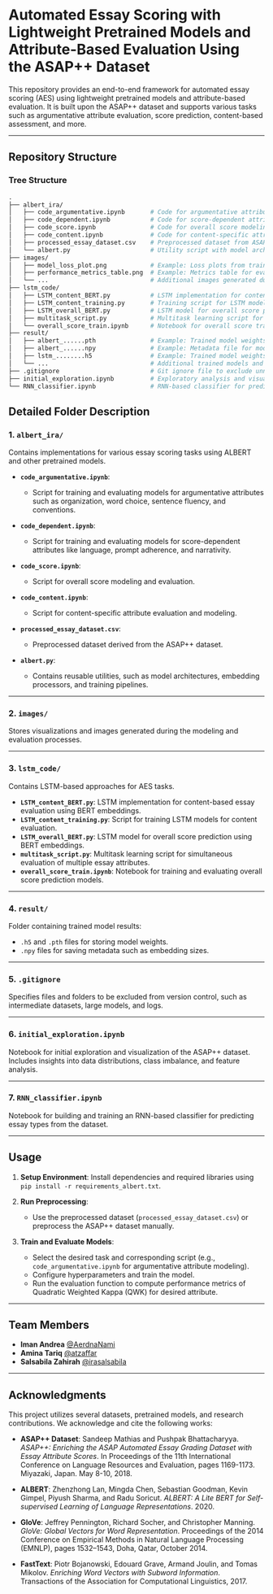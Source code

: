 
# Automated Essay Scoring with Lightweight Pretrained Models and Attribute-Based Evaluation Using the ASAP++ Dataset

This repository provides an end-to-end framework for automated essay scoring (AES) using lightweight pretrained models and attribute-based evaluation. It is built upon the ASAP++ dataset and supports various tasks such as argumentative attribute evaluation, score prediction, content-based assessment, and more.

---

## Repository Structure

### **Tree Structure**
```graphql
.
├── albert_ira/
│   ├── code_argumentative.ipynb       # Code for argumentative attribute modeling and evaluation
│   ├── code_dependent.ipynb           # Code for score-dependent attributes modeling and evaluation
│   ├── code_score.ipynb               # Code for overall score modeling and evaluation
│   ├── code_content.ipynb             # Code for content-specific attributes modeling and evaluation
│   ├── processed_essay_dataset.csv    # Preprocessed dataset from ASAP++ dataset
│   └── albert.py                      # Utility script with model architectures and helper functions
├── images/
│   ├── model_loss_plot.png            # Example: Loss plots from training
│   ├── performance_metrics_table.png  # Example: Metrics table for evaluation results
│   └── ...                            # Additional images generated during modeling and evaluation
├── lstm_code/
│   ├── LSTM_content_BERT.py           # LSTM implementation for content-based essay evaluation with BERT embeddings
│   ├── LSTM_content_training.py       # Training script for LSTM models (content evaluation)
│   ├── LSTM_overall_BERT.py           # LSTM model for overall score prediction using BERT embeddings
│   ├── multitask_script.py            # Multitask learning script for AES
│   └── overall_score_train.ipynb      # Notebook for overall score training and evaluation
├── result/
│   ├── albert_......pth               # Example: Trained model weights (PyTorch format)
│   ├── albert_......npy               # Example: Metadata file for model1
│   ├── lstm_........h5                # Example: Trained model weights (Keras/TensorFlow format)
│   └── ...                            # Additional trained models and metadata files
├── .gitignore                         # Git ignore file to exclude unnecessary files from version control
├── initial_exploration.ipynb          # Exploratory analysis and visualization of the dataset
└── RNN_classifier.ipynb               # RNN-based classifier for predicting essay types
```

## Detailed Folder Description

### **1. `albert_ira/`**
Contains implementations for various essay scoring tasks using ALBERT and other pretrained models.  

- **`code_argumentative.ipynb`**: 
  - Script for training and evaluating models for argumentative attributes such as organization, word choice, sentence fluency, and conventions.
  
- **`code_dependent.ipynb`**:
  - Script for training and evaluating models for score-dependent attributes like language, prompt adherence, and narrativity.

- **`code_score.ipynb`**:
  - Script for overall score modeling and evaluation.

- **`code_content.ipynb`**:
  - Script for content-specific attribute evaluation and modeling.

- **`processed_essay_dataset.csv`**:
  - Preprocessed dataset derived from the ASAP++ dataset.

- **`albert.py`**:
  - Contains reusable utilities, such as model architectures, embedding processors, and training pipelines.

---

### **2. `images/`**
Stores visualizations and images generated during the modeling and evaluation processes.

---

### **3. `lstm_code/`**
Contains LSTM-based approaches for AES tasks.

- **`LSTM_content_BERT.py`**: LSTM implementation for content-based essay evaluation using BERT embeddings.
- **`LSTM_content_training.py`**: Script for training LSTM models for content evaluation.
- **`LSTM_overall_BERT.py`**: LSTM model for overall score prediction using BERT embeddings.
- **`multitask_script.py`**: Multitask learning script for simultaneous evaluation of multiple essay attributes.
- **`overall_score_train.ipynb`**: Notebook for training and evaluating overall score prediction models.

---

### **4. `result/`**
Folder containing trained model results:
- `.h5` and `.pth` files for storing model weights.
- `.npy` files for saving metadata such as embedding sizes.

---

### **5. `.gitignore`**
Specifies files and folders to be excluded from version control, such as intermediate datasets, large models, and logs.

---

### **6. `initial_exploration.ipynb`**
Notebook for initial exploration and visualization of the ASAP++ dataset. Includes insights into data distributions, class imbalance, and feature analysis.

---

### **7. `RNN_classifier.ipynb`**
Notebook for building and training an RNN-based classifier for predicting essay types from the dataset.

---

## Usage

1. **Setup Environment**: Install dependencies and required libraries using `pip install -r requirements_albert.txt`.

2. **Run Preprocessing**:
   - Use the preprocessed dataset (`processed_essay_dataset.csv`) or preprocess the ASAP++ dataset manually.

3. **Train and Evaluate Models**:
   - Select the desired task and corresponding script (e.g., `code_argumentative.ipynb` for argumentative attribute modeling).
   - Configure hyperparameters and train the model.
   - Run the evaluation function to compute performance metrics of Quadratic Weighted Kappa (QWK) for desired attribute.

---
## Team Members

- **Iman Andrea** [@AerdnaNami](https://github.com/AerdnaNami)
- **Amina Tariq** [@atzaffar](https://github.com/atzaffar)
- **Salsabila Zahirah** [@irasalsabila](https://github.com/irasalsabila)
---

## Acknowledgments

This project utilizes several datasets, pretrained models, and research contributions. We acknowledge and cite the following works:

- **ASAP++ Dataset**:
  Sandeep Mathias and Pushpak Bhattacharyya. *ASAP++: Enriching the ASAP Automated Essay Grading Dataset with Essay Attribute Scores*. In Proceedings of the 11th International Conference on Language Resources and Evaluation, pages 1169-1173. Miyazaki, Japan. May 8-10, 2018. 
  

- **ALBERT**:
  Zhenzhong Lan, Mingda Chen, Sebastian Goodman, Kevin Gimpel, Piyush Sharma, and Radu Soricut. *ALBERT: A Lite BERT for Self-supervised Learning of Language Representations*. 2020. 
  

- **GloVe**:
  Jeffrey Pennington, Richard Socher, and Christopher Manning. *GloVe: Global Vectors for Word Representation*. Proceedings of the 2014 Conference on Empirical Methods in Natural Language Processing (EMNLP), pages 1532–1543, Doha, Qatar, October 2014.  
  
- **FastText**:
  Piotr Bojanowski, Edouard Grave, Armand Joulin, and Tomas Mikolov. *Enriching Word Vectors with Subword Information*. Transactions of the Association for Computational Linguistics, 2017.  

